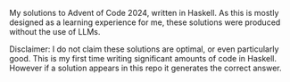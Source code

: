 My solutions to Advent of Code 2024, written in Haskell. As this is mostly designed as a learning experience for me, these solutions were produced without the use of LLMs.

Disclaimer: I do not claim these solutions are optimal, or even particularly good. This is my first time writing significant amounts of code in Haskell. However if a solution appears in this repo it generates the correct answer.
